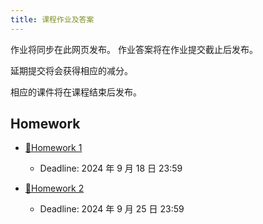 ```yaml
---
title: 课程作业及答案
---
```


作业将同步在此网页发布。
作业答案将在作业提交截止后发布。

延期提交将会获得相应的减分。

相应的课件将在课程结束后发布。

## Homework

- [🔗Homework 1](/homework/hw1.pdf) 
  - Deadline: 2024 年 9 月 18 日 23:59

- [🔗Homework 2](/homework/hw2.pdf) 
  - Deadline: 2024 年 9 月 25 日 23:59